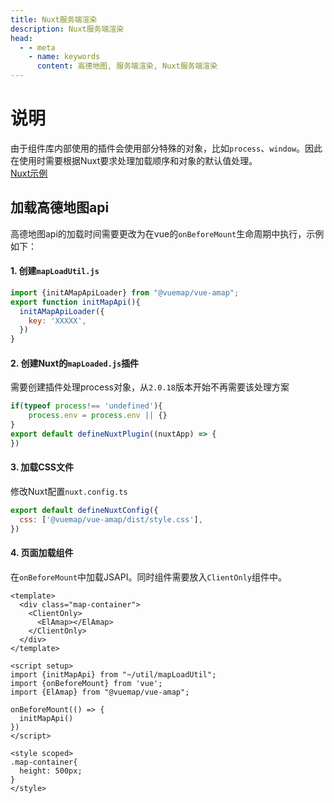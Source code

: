 ```yaml
---
title: Nuxt服务端渲染
description: Nuxt服务端渲染
head:
  - - meta
    - name: keywords
      content: 高德地图, 服务端渲染, Nuxt服务端渲染
---
```


# 说明

由于组件库内部使用的插件会使用部分特殊的对象，比如`process`、`window`。因此在使用时需要根据Nuxt要求处理加载顺序和对象的默认值处理。<br/>
[Nuxt示例](https://github.com/yangyanggu/vue-amap-nuxt-demo)

## 加载高德地图api

高德地图api的加载时间需要更改为在vue的`onBeforeMount`生命周期中执行，示例如下：

#### 1. 创建`mapLoadUtil.js`
```javascript
import {initAMapApiLoader} from "@vuemap/vue-amap";
export function initMapApi(){
  initAMapApiLoader({
    key: 'XXXXX',
  })
}
```

#### 2. 创建Nuxt的`mapLoaded.js`插件
需要创建插件处理process对象，从`2.0.18`版本开始不再需要该处理方案
```javascript
if(typeof process!== 'undefined'){
    process.env = process.env || {}
}
export default defineNuxtPlugin((nuxtApp) => {
})
```

#### 3. 加载CSS文件
修改Nuxt配置`nuxt.config.ts`
```javascript
export default defineNuxtConfig({
  css: ['@vuemap/vue-amap/dist/style.css'],
})
```
#### 4. 页面加载组件
在`onBeforeMount`中加载JSAPI。同时组件需要放入`ClientOnly`组件中。
```vue
<template>
  <div class="map-container">
    <ClientOnly>
      <ElAmap></ElAmap>
    </ClientOnly>
  </div>
</template>

<script setup>
import {initMapApi} from "~/util/mapLoadUtil";
import {onBeforeMount} from 'vue';
import {ElAmap} from "@vuemap/vue-amap";

onBeforeMount(() => {
  initMapApi()
})
</script>

<style scoped>
.map-container{
  height: 500px;
}
</style>

```

